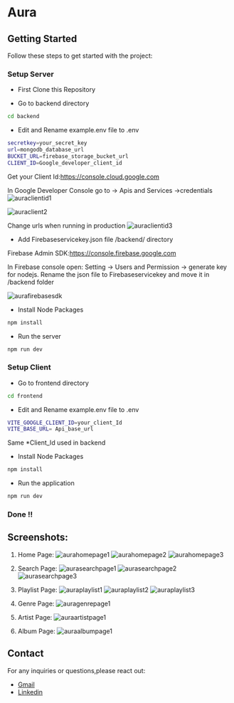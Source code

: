 # Aura


## Getting Started

Follow these steps to get started with the project:

### Setup Server

- First Clone this Repository

- Go to backend directory
```bash
cd backend
```

- Edit and Rename example.env file to .env 
```bash
secretkey=your_secret_key
url=mongodb_database_url
BUCKET_URL=firebase_storage_bucket_url
CLIENT_ID=Google_developer_client_id
```
Get your Client Id:https://console.cloud.google.com

In Google Developer Console go to -> Apis and Services ->credentials
![auraclientid1](https://github.com/Grahanam/PaLM/assets/68738881/24e3431d-171d-4177-920e-28a93a5dcbc1)

![auraclient2](https://github.com/Grahanam/PaLM/assets/68738881/27aa6a01-8c90-41b2-9d71-81eac5b4d9e7)

Change urls when running in production
![auraclientid3](https://github.com/Grahanam/PaLM/assets/68738881/b6aed0f8-278d-44c0-b434-bad1c82c43a9)


- Add Firebaseservicekey.json file /backend/ directory

Firebase Admin SDK:https://console.firebase.google.com

In Firebase console open: Setting -> Users and Permission -> generate key for nodejs.
Rename the json file to Firebaseservicekey and move it in /backend folder

![aurafirebasesdk](https://github.com/Grahanam/PaLM/assets/68738881/b659d23a-e253-4c41-b14c-cf91b74f815e) 


- Install Node Packages
```bash
npm install 
```

- Run the server
```bash
npm run dev
```


### Setup Client

- Go to frontend directory
```bash
cd frontend
```
- Edit and Rename example.env file to .env 
```bash
VITE_GOOGLE_CLIENT_ID=your_client_Id
VITE_BASE_URL= Api_base_url
```
Same *Client_Id used in backend 


- Install Node Packages
```bash
npm install 
```

- Run the application
```bash
npm run dev
```


### Done !!


## Screenshots:
1. Home Page:
   ![aurahomepage1](https://github.com/Grahanam/PaLM/assets/68738881/5294053b-1092-420d-a10d-2a99e83b4fd4)
   ![aurahomepage2](https://github.com/Grahanam/PaLM/assets/68738881/f8c94a8b-9195-425e-946a-9bd0e47edd22)
   ![aurahomepage3](https://github.com/Grahanam/PaLM/assets/68738881/506bfbf9-76ee-4f87-8116-7f945a62594e)


2. Search Page:
![aurasearchpage1](https://github.com/Grahanam/PaLM/assets/68738881/3a223aed-b19d-4329-b5ef-70589431b947)
![aurasearchpage2](https://github.com/Grahanam/PaLM/assets/68738881/40a37386-379b-433f-9ad5-b3b9ec31898a)
![aurasearchpage3](https://github.com/Grahanam/PaLM/assets/68738881/ef723d73-f5ce-4571-bb9a-ab725d003c55)

3. Playlist Page:
![auraplaylist1](https://github.com/Grahanam/PaLM/assets/68738881/ddeb561e-e48a-435e-80fe-0d95d379ff5b)
![auraplaylist2](https://github.com/Grahanam/PaLM/assets/68738881/f20cb288-8019-4141-8fb4-02038f4c5dfd)
![auraplaylist3](https://github.com/Grahanam/PaLM/assets/68738881/96c525c7-1354-444b-95c7-5ebef895fcc3)

4. Genre Page:
![auragenrepage1](https://github.com/Grahanam/PaLM/assets/68738881/a5f4c34a-8e39-4f6f-aa46-19e6b02c0232)

5. Artist Page:
![auraartistpage1](https://github.com/Grahanam/PaLM/assets/68738881/c6cb8a47-4937-44c1-a3b7-6443eb627389)

6. Album Page:
![auraalbumpage1](https://github.com/Grahanam/PaLM/assets/68738881/74e15057-618c-4025-af99-398c89424fb4)   

## Contact 

For any inquiries or questions,please react out: 
- [Gmail](mailto:lunasuthar5221@gmail.com)
- [Linkedin](https://www.linkedin.com/in/lunaramsuthar/)